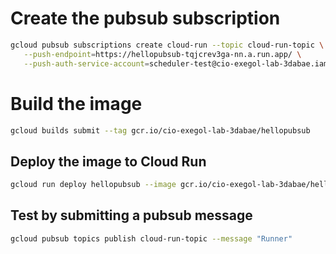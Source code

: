 # Create the pubsub subscription  
```bash
gcloud pubsub subscriptions create cloud-run --topic cloud-run-topic \
   --push-endpoint=https://hellopubsub-tqjcrev3ga-nn.a.run.app/ \
   --push-auth-service-account=scheduler-test@cio-exegol-lab-3dabae.iam.gserviceaccount.com
```

# Build the image
```bash
gcloud builds submit --tag gcr.io/cio-exegol-lab-3dabae/hellopubsub
```

## Deploy the image to Cloud Run 
```bash
gcloud run deploy hellopubsub --image gcr.io/cio-exegol-lab-3dabae/hellopubsub --region northamerica-northeast1 --service-account scheduler-test@cio-exegol-lab-3dabae.iam.gserviceaccount.com
```

## Test by submitting a pubsub message

```bash
gcloud pubsub topics publish cloud-run-topic --message "Runner"
```
